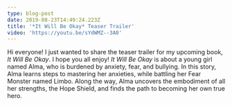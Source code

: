 ```yaml
---
type: blog-post
date: 2019-08-23T14:49:24.223Z
title: '*It Will Be Okay* Teaser Trailer'
video: 'https://youtu.be/sYdWMZ--3A0'
---
```

Hi everyone! I just wanted to share the teaser trailer for my upcoming book, *It Will Be Okay*. I hope you all enjoy! *It Will Be Okay* is about a young girl named Alma, who is burdened by anxiety, fear, and bullying. In this story, Alma learns steps to mastering her anxieties, while battling her Fear Monster named Limbo. Along the way, Alma uncovers the embodiment of all her strengths, the Hope Shield, and finds the path to becoming her own true hero.
